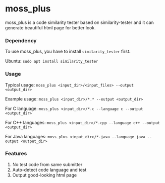 # moss_plus

moss_plus is a code similarity tester based on similarity-tester and it can generate beautiful html page for better look.

### Dependency

To use moss_plus, you have to install `similarity_tester` first.

Ubuntu: `sudo apt install similarity_tester`

### Usage

Typical usage: `moss_plus <input_dir>/<input_files> --output <output_dir>`

Example usage: `moss_plus <input_dir>/*.* --output <output_dir>`

For C language: `moss_plus <input_dir>/*.c --language c --output <output_dir>`

For C++ languages: `moss_plus <input_dir>/*.cpp --language c++ --output <output_dir>`

For Java languages: `moss_plus <input_dir>/*.java --language java --output <output_dir>`

### Features

1. No test code from same submitter
2. Auto-detect code language and test
3. Output good-looking html page